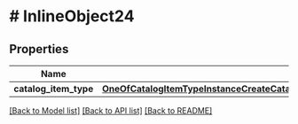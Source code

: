# # InlineObject24

## Properties

Name | Type | Description | Notes
------------ | ------------- | ------------- | -------------
**catalog_item_type** | [**OneOfCatalogItemTypeInstanceCreateCatalogItemTypeBlueprintCreateCatalogItemTypeWorkflowCreate**](OneOfCatalogItemTypeInstanceCreateCatalogItemTypeBlueprintCreateCatalogItemTypeWorkflowCreate.md) |  | [optional]

[[Back to Model list]](../../README.md#models) [[Back to API list]](../../README.md#endpoints) [[Back to README]](../../README.md)
